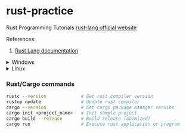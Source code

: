 # rust-practice

Rust Programming Tutorials [rust-lang official website](https://www.rust-lang.org/)

References:
  1. [Rust Lang documentation](http://rust-lang.github.io/rustup/index.html)

<details>
  <summary>Windows</summary>

  ### Installation
Install `rustup`
</details>

<details>
  <summary>Linux</summary>

### Installation
```bash
curl --proto '=https' --tlsv1.2 -sSf https://sh.rustup.rs | sh
```
</details>

### Rust/Cargo commands
```bash
rustc --version             # Get rust compiler version
rustup update               # Update rust compiler
cargo --version             # Get cargo package manager version
cargo init <project_name>   # Init sample project
cargo build --release       # Build release (opimized)
cargo run                   # Execute rust application or program
```
